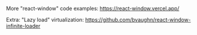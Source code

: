 More "react-window" code examples: https://react-window.vercel.app/

Extra: "Lazy load" virtualization: https://github.com/bvaughn/react-window-infinite-loader